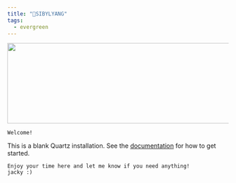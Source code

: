 ```yaml
---
title: "🦄SIBYLYANG"
tags:
  - evergreen
---
```


<img src="./banner.svg" width="701" height="183">

```poetry
Welcome!
```

This is a blank Quartz installation.
See the [documentation](https://quartz.jzhao.xyz) for how to get started.

```poetry
Enjoy your time here and let me know if you need anything!
jacky :)
```


